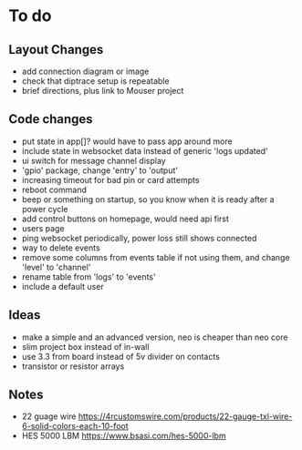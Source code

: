 # To do

## Layout Changes

  * add connection diagram or image
  * check that diptrace setup is repeatable
  * brief directions, plus link to Mouser project

## Code changes

  * put state in app[]? would have to pass app around more
  * include state in websocket data instead of generic 'logs updated'
  * ui switch for message channel display
  * 'gpio' package, change 'entry' to 'output'
  * increasing timeout for bad pin or card attempts
  * reboot command
  * beep or something on startup, so you know when it is ready after a power cycle
  * add control buttons on homepage, would need api first
  * users page
  * ping websocket periodically, power loss still shows connected
  * way to delete events
  * remove some columns from events table if not using them, and change 'level' to 'channel'
  * rename table from 'logs' to 'events'
  * include a default user

## Ideas

  * make a simple and an advanced version, neo is cheaper than neo core
  * slim project box instead of in-wall
  * use 3.3 from board instead of 5v divider on contacts
  * transistor or resistor arrays

## Notes

  * 22 guage wire https://4rcustomswire.com/products/22-gauge-txl-wire-6-solid-colors-each-10-foot
  * HES 5000 LBM https://www.bsasi.com/hes-5000-lbm
